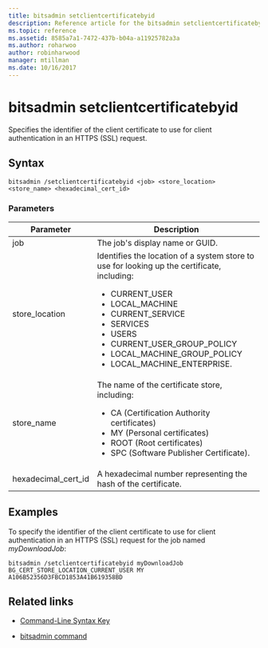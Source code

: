 ```yaml
---
title: bitsadmin setclientcertificatebyid
description: Reference article for the bitsadmin setclientcertificatebyid command, which specifies the identifier of the client certificate to use for client authentication in an HTTPS (SSL) request
ms.topic: reference
ms.assetid: 8585a7a1-7472-437b-b04a-a11925782a3a
ms.author: roharwoo
author: robinharwood
manager: mtillman
ms.date: 10/16/2017
---
```


# bitsadmin setclientcertificatebyid

Specifies the identifier of the client certificate to use for client authentication in an HTTPS (SSL) request.

## Syntax

```
bitsadmin /setclientcertificatebyid <job> <store_location> <store_name> <hexadecimal_cert_id>
```

### Parameters

| Parameter | Description |
| -------------- | -------------- |
| job | The job's display name or GUID. |
| store_location | Identifies the location of a system store to use for looking up the certificate, including:<ul><li>CURRENT_USER</li><li>LOCAL_MACHINE</li><li>CURRENT_SERVICE</li><li>SERVICES</li><li>USERS</li><li>CURRENT_USER_GROUP_POLICY</li><li>LOCAL_MACHINE_GROUP_POLICY</li><li>LOCAL_MACHINE_ENTERPRISE.</li></ul> |
| store_name | The name of the certificate store, including:<ul><li>CA (Certification Authority certificates)</li><li>MY (Personal certificates)</li><li>ROOT (Root certificates)</li><li>SPC (Software Publisher Certificate).</li></ul> |
| hexadecimal_cert_id | A hexadecimal number representing the hash of the certificate. |

## Examples

To specify the identifier of the client certificate to use for client authentication in an HTTPS (SSL) request for the job named *myDownloadJob*:

```
bitsadmin /setclientcertificatebyid myDownloadJob BG_CERT_STORE_LOCATION_CURRENT_USER MY A106B52356D3FBCD1853A41B619358BD
```

## Related links

- [Command-Line Syntax Key](command-line-syntax-key.md)

- [bitsadmin command](bitsadmin.md)
